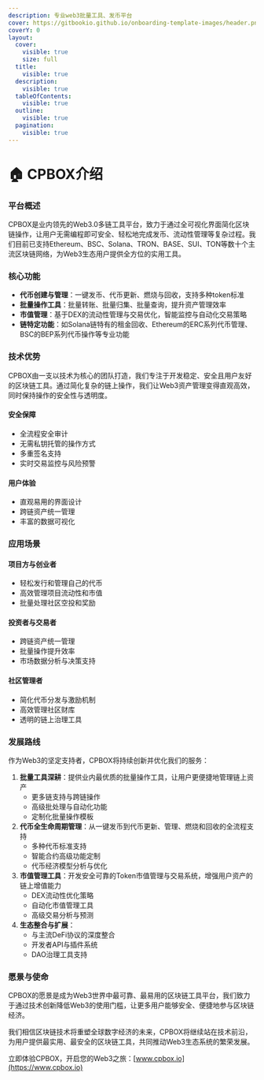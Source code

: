 ```yaml
---
description: 专业web3批量工具、发币平台
cover: https://gitbookio.github.io/onboarding-template-images/header.png
coverY: 0
layout:
  cover:
    visible: true
    size: full
  title:
    visible: true
  description:
    visible: true
  tableOfContents:
    visible: true
  outline:
    visible: true
  pagination:
    visible: true
---
```


# 🏠 CPBOX介绍

### 平台概述

CPBOX是业内领先的Web3.0多链工具平台，致力于通过全可视化界面简化区块链操作，让用户无需编程即可安全、轻松地完成发币、流动性管理等复杂过程。我们目前已支持Ethereum、BSC、Solana、TRON、BASE、SUI、TON等数十个主流区块链网络，为Web3生态用户提供全方位的实用工具。



### 核心功能

* **代币创建与管理**：一键发币、代币更新、燃烧与回收，支持多种token标准
* **批量操作工具**：批量转账、批量归集、批量查询，提升资产管理效率
* **市值管理**：基于DEX的流动性管理与交易优化，智能监控与自动化交易策略
* **链特定功能**：如Solana链特有的租金回收、Ethereum的ERC系列代币管理、BSC的BEP系列代币操作等专业功能

### 技术优势

CPBOX由一支以技术为核心的团队打造，我们专注于开发稳定、安全且用户友好的区块链工具。通过简化复杂的链上操作，我们让Web3资产管理变得直观高效，同时保持操作的安全性与透明度。

#### 安全保障

* 全流程安全审计
* 无需私钥托管的操作方式
* 多重签名支持
* 实时交易监控与风险预警

#### 用户体验

* 直观易用的界面设计
* 跨链资产统一管理
* 丰富的数据可视化

### 应用场景

#### 项目方与创业者

* 轻松发行和管理自己的代币
* 高效管理项目流动性和市值
* 批量处理社区空投和奖励

#### 投资者与交易者

* 跨链资产统一管理
* 批量操作提升效率
* 市场数据分析与决策支持

#### 社区管理者

* 简化代币分发与激励机制
* 高效管理社区财库
* 透明的链上治理工具

### 发展路线

作为Web3的坚定支持者，CPBOX将持续创新并优化我们的服务：

1. **批量工具深耕**：提供业内最优质的批量操作工具，让用户更便捷地管理链上资产
   * 更多链支持与跨链操作
   * 高级批处理与自动化功能
   * 定制化批量操作模板
2. **代币全生命周期管理**：从一键发币到代币更新、管理、燃烧和回收的全流程支持
   * 多种代币标准支持
   * 智能合约高级功能定制
   * 代币经济模型分析与优化
3. **市值管理工具**：开发安全可靠的Token市值管理与交易系统，增强用户资产的链上增值能力
   * DEX流动性优化策略
   * 自动化市值管理工具
   * 高级交易分析与预测
4. **生态整合与扩展**：
   * 与主流DeFi协议的深度整合
   * 开发者API与插件系统
   * DAO治理工具支持

### 愿景与使命

CPBOX的愿景是成为Web3世界中最可靠、最易用的区块链工具平台，我们致力于通过技术创新降低Web3的使用门槛，让更多用户能够安全、便捷地参与区块链经济。

我们相信区块链技术将重塑全球数字经济的未来，CPBOX将继续站在技术前沿，为用户提供最实用、最安全的区块链工具，共同推动Web3生态系统的繁荣发展。

立即体验CPBOX，开启您的Web3之旅：[www.cpbox.io](https://www.cpbox.io)
